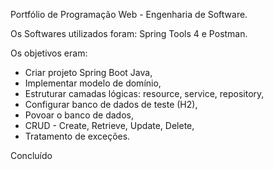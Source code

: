 Portfólio de Programação Web - Engenharia de Software.

Os Softwares utilizados foram: Spring Tools 4 e Postman.

Os objetivos eram:

- Criar projeto Spring Boot Java,
- Implementar modelo de domínio,
- Estruturar camadas lógicas: resource, service, repository,
- Configurar banco de dados de teste (H2),
- Povoar o banco de dados,
- CRUD - Create, Retrieve, Update, Delete,
- Tratamento de exceções.

Concluído
